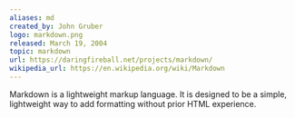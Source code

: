 ```yaml
---
aliases: md
created_by: John Gruber
logo: markdown.png
released: March 19, 2004
topic: markdown
url: https://daringfireball.net/projects/markdown/
wikipedia_url: https://en.wikipedia.org/wiki/Markdown
---
```

Markdown is a lightweight markup language. It is designed to be a simple, lightweight way to add formatting without prior HTML experience.
